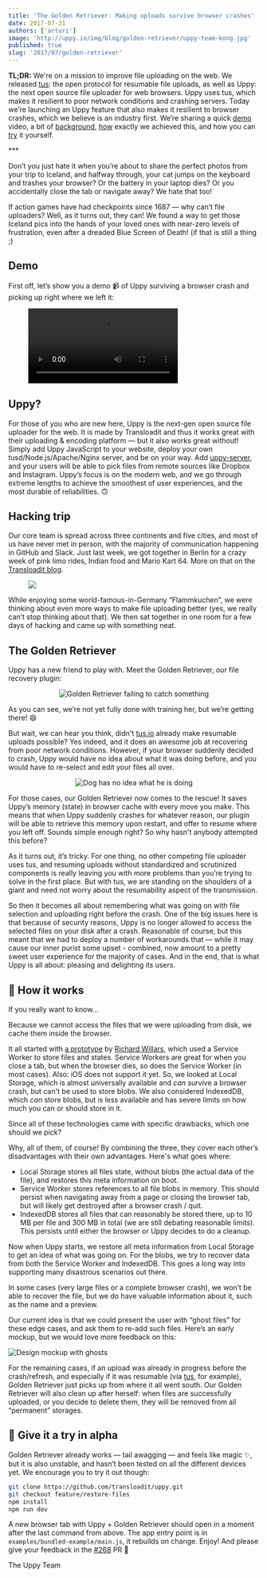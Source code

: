 ```yaml
---
title: 'The Golden Retriever: Making uploads survive browser crashes'
date: 2017-07-31
authors: ['arturi']
image: 'http://uppy.io/img/blog/golden-retriever/uppy-team-kong.jpg'
published: true
slug: '2017/07/golden-retriever'
---
```


**TL;DR:** We're on a mission to improve file uploading on the web. We released
[tus](https://tus.io): the open protocol for resumable file uploads, as well as
Uppy: the next open source file uploader for web browsers. Uppy uses tus, which
makes it resilient to poor network conditions and crashing servers. Today we’re
launching an Uppy feature that also makes it resilient to browser crashes, which
we believe is an industry first. We’re sharing a quick
[demo](/blog/2017/07/golden-retriever/#demo) video, a bit of
[background](/blog/2017/07/golden-retriever/#uppy),
[how](/blog/2017/07/golden-retriever/#how) exactly we achieved this, and how you
can [try](/blog/2017/07/golden-retriever/#try) it yourself.

\*\*\*

Don’t you just hate it when you’re about to share the perfect photos from your
trip to Iceland, and halfway through, your cat jumps on the keyboard and trashes
your browser? Or the battery in your laptop dies? Or you accidentally close the
tab or navigate away? We hate that too!

If action games have had checkpoints since 1687 — why can’t file uploaders?
Well, as it turns out, they can! We found a way to get those Iceland pics into
the hands of your loved ones with near-zero levels of frustration, even after a
dreaded Blue Screen of Death! (if that is still a thing ;)

<!--truncate-->

<a name="demo"></a>

## Demo

First off, let’s show you a demo 📹 of Uppy surviving a browser crash and
picking up right where we left it:

<figure class="wide"><video alt="Demo video showing the Golden Retriever file restoring plugin in action" controls><source src="/img/blog/golden-retriever/uppy-golden-retriever-crash-demo-2.mp4" type="video/mp4" />Your browser does not support the video tag, you can <a href="/img/blog/golden-retriever/uppy-golden-retriever-crash-demo-2.mp4">download the video</a> to watch it.</video></figure>

<a name="uppy"></a>

## Uppy?

For those of you who are new here, Uppy is the next-gen open source file
uploader for the web. It is made by Transloadit and thus it works great with
their uploading & encoding platform — but it also works great without! Simply
add Uppy JavaScript to your website, deploy your own tusd/Node.js/Apache/Nginx
server, and be on your way. Add
[uppy-server](https://github.com/transloadit/uppy-server), and your users will
be able to pick files from remote sources like Dropbox and Instagram. Uppy’s
focus is on the modern web, and we go through extreme lengths to achieve the
smoothest of user experiences, and the most durable of reliabilities. 🙃

## Hacking trip

Our core team is spread across three continents and five cities, and most of us
have never met in person, with the majority of communication happening in GitHub
and Slack. Just last week, we got together in Berlin for a crazy week of pink
limo rides, Indian food and Mario Kart 64. More on that on the
[Transloadit blog](https://transloadit.com/blog/2017/08/team-meetup-2017/).

<figure class="wide">
  <img src="/img/blog/golden-retriever/uppy-team-kong.jpg" />
</figure>

While enjoying some world-famous-in-Germany “Flammkuchen”, we were thinking
about even more ways to make file uploading better (yes, we really can’t stop
thinking about that). We then sat together in one room for a few days of hacking
and came up with something neat.

## The Golden Retriever

Uppy has a new friend to play with. Meet the Golden Retriever, our file recovery
plugin:

<center><img src="/img/blog/golden-retriever/catch-fail-2.gif" alt="Golden Retriever failing to catch something" title="Good try, girl!" /></center>

As you can see, we’re not yet fully done with training her, but we’re getting
there! 😄

But wait, we can hear you think, didn't [tus.io](https://tus.io) already make
resumable uploads possible? Yes indeed, and it does an awesome job at recovering
from poor network conditions. However, if your browser suddenly decided to
crash, Uppy would have no idea about what it was doing before, and you would
have to re-select and edit your files all over.

<center><img src="/img/blog/golden-retriever/no-idea-dog-3.gif" alt="Dog has no idea what he is doing" title="Keep trying, buddy!" /></center>

For those cases, our Golden Retriever now comes to the rescue! It saves Uppy’s
memory (state) in browser cache with every move you make. This means that when
Uppy suddenly crashes for whatever reason, our plugin will be able to retrieve
this memory upon restart, and offer to resume where you left off. Sounds simple
enough right? So why hasn't anybody attempted this before?

As it turns out, it’s tricky. For one thing, no other competing file uploader
uses tus, and resuming uploads without standardized and scrutinized components
is really leaving you with more problems than you’re trying to solve in the
first place. But with tus, we are standing on the shoulders of a giant and need
not worry about the resumability aspect of the transmission.

So then it becomes all about remembering what was going on with file selection
and uploading right before the crash. One of the big issues here is that because
of security reasons, Uppy is no longer allowed to access the selected files on
your disk after a crash. Reasonable of course, but this meant that we had to
deploy a number of workarounds that — while it may cause our inner purist some
upset - combined, now amount to a pretty sweet user experience for the majority
of cases. And in the end, that is what Uppy is all about: pleasing and
delighting its users.

<a name="how"></a>

## 👻 How it works

If you really want to know...

Because we cannot access the files that we were uploading from disk, we cache
them inside the browser.

It all started with
[a prototype](https://github.com/transloadit/uppy/issues/237) by
[Richard Willars](https://github.com/richardwillars), which used a Service
Worker to store files and states. Service Workers are great for when you close a
tab, but when the browser dies, so does the Service Worker (in most cases).
Also: iOS does not support it yet. So, we looked at Local Storage, which is
almost universally available and _can_ survive a browser crash, but can't be
used to store blobs. We also considered IndexedDB, which _can_ store blobs, but
is less available and has severe limits on how much you can or should store in
it.

Since all of these technologies came with specific drawbacks, which one should
we pick?

Why, all of them, of course! By combining the three, they cover each other’s
disadvantages with their own advantages. Here's what goes where:

- Local Storage stores all files state, without blobs (the actual data of the
  file), and restores this meta information on boot.
- Service Worker stores references to all file blobs in memory. This should
  persist when navigating away from a page or closing the browser tab, but will
  likely get destroyed after a browser crash / quit.
- IndexedDB stores all files that can reasonably be stored there, up to 10 MB
  per file and 300 MB in total (we are still debating reasonable limits). This
  persists until either the browser or Uppy decides to do a cleanup.

Now when Uppy starts, we restore all meta information from Local Storage to get
an idea of what was going on. For the blobs, we try to recover data from both
the Service Worker and IndexedDB. This goes a long way into supporting many
disastrous scenarios out there.

In some cases (very large files or a complete browser crash), we won’t be able
to recover the file, but we do have valuable information about it, such as the
name and a preview.

Our current idea is that we could present the user with “ghost files” for these
edge cases, and ask them to re-add such files. Here’s an early mockup, but we
would love more feedback on this:

<img src="/img/blog/golden-retriever/desktop-ghost.png" alt="Design mockup with ghosts" title="Design mockup with ghosts" />

For the remaining cases, if an upload was already in progress before the
crash/refresh, and especially if it was resumable (via [tus](https://tus.io),
for example), Golden Retriever just picks up from where it all went south. Our
Golden Retriever will also clean up after herself: when files are successfully
uploaded, or you decide to delete them, they will be removed from all
“permanent” storages.

<a name="try"></a>

## 🚦 Give it a try in alpha

Golden Retriever already works — tail awagging — and feels like magic
:sparkles:, but it is also unstable, and hasn’t been tested on all the different
devices yet. We encourage you to try it out though:

```sh
git clone https://github.com/transloadit/uppy.git
git checkout feature/restore-files
npm install
npm run dev
```

A new browser tab with Uppy + Golden Retriever should open in a moment after the
last command from above. The app entry point is in
`examples/bundled-example/main.js`, it rebuilds on change. Enjoy! And please
give your feedback in the [#268](https://github.com/transloadit/uppy/pull/268)
PR 🎉

The Uppy Team
